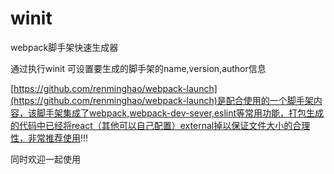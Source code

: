# winit

webpack脚手架快速生成器

通过执行winit 可设置要生成的脚手架的name,version,author信息

[https://github.com/renminghao/webpack-launch](https://github.com/renminghao/webpack-launch)是配合使用的一个脚手架内容，该脚手架集成了webpack,webpack-dev-sever,eslint等常用功能，打包生成的代码中已经将react（其他可以自己配置）external掉以保证文件大小的合理性，非常推荐使用!!!

同时欢迎一起使用

